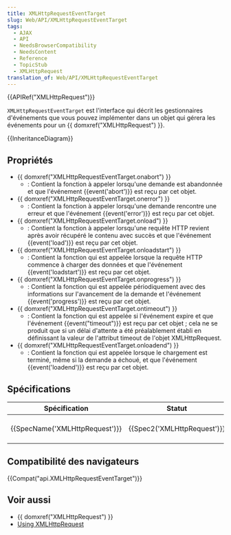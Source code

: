 ```yaml
---
title: XMLHttpRequestEventTarget
slug: Web/API/XMLHttpRequestEventTarget
tags:
  - AJAX
  - API
  - NeedsBrowserCompatibility
  - NeedsContent
  - Reference
  - TopicStub
  - XMLHttpRequest
translation_of: Web/API/XMLHttpRequestEventTarget
---
```

{{APIRef("XMLHttpRequest")}}

`XMLHttpRequestEventTarget` est l'interface qui décrit les gestionnaires d'événements que vous pouvez implémenter dans un objet qui gérera les événements pour un {{ domxref("XMLHttpRequest") }}.

{{InheritanceDiagram}}

## Propriétés

- {{ domxref("XMLHttpRequestEventTarget.onabort") }}
  - : Contient la fonction à appeler lorsqu'une demande est abandonnée et que l'événement {{event('abort')}} est reçu par cet objet.
- {{ domxref("XMLHttpRequestEventTarget.onerror") }}
  - : Contient la fonction à appeler lorsqu'une demande rencontre une erreur et que l'événement {{event('error')}} est reçu par cet objet.
- {{ domxref("XMLHttpRequestEventTarget.onload") }}
  - : Contient la fonction à appeler lorsqu'une requête HTTP revient après avoir récupéré le contenu avec succès et que l'événement {{event('load')}} est reçu par cet objet.
- {{ domxref("XMLHttpRequestEventTarget.onloadstart") }}
  - : Contient la fonction qui est appelée lorsque la requête HTTP commence à charger des données et que l'événement {{event('loadstart')}} est reçu par cet objet.
- {{ domxref("XMLHttpRequestEventTarget.onprogress") }}
  - : Contient la fonction qui est appelée périodiquement avec des informations sur l'avancement de la demande et l'événement {{event('progress')}} est reçu par cet objet.
- {{ domxref("XMLHttpRequestEventTarget.ontimeout") }}
  - : Contient la fonction qui est appelée si l'événement expire et que l'événement {{event("timeout")}} est reçu par cet objet ; cela ne se produit que si un délai d'attente a été préalablement établi en définissant la valeur de l'attribut timeout de l'objet XMLHttpRequest.
- {{ domxref("XMLHttpRequestEventTarget.onloadend") }}
  - : Contient la fonction qui est appelée lorsque le chargement est terminé, même si la demande a échoué, et que l'événement {{event('loadend')}} est reçu par cet objet.

## Spécifications

| Spécification                            | Statut                               | Commentaire            |
| ---------------------------------------- | ------------------------------------ | ---------------------- |
| {{SpecName('XMLHttpRequest')}} | {{Spec2('XMLHttpRequest')}} | WHATWG living standard |

## Compatibilité des navigateurs

{{Compat("api.XMLHttpRequestEventTarget")}}

## Voir aussi

- {{ domxref("XMLHttpRequest") }}
- [Using XMLHttpRequest](/en/DOM/XMLHttpRequest/Using_XMLHttpRequest)
